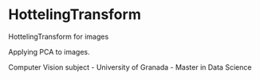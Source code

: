 # HottelingTransform
HottelingTransform for images

Applying PCA to images.

Computer Vision subject - University of Granada - Master in Data Science
